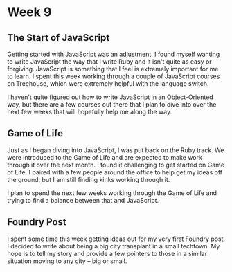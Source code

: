 # Week 9

## The Start of JavaScript
Getting started with JavaScript was an adjustment. I found myself wanting to write JavaScript the way that I write Ruby and it isn't quite as easy or forgiving. JavaScript is something that I feel is extremely important for me to learn. I spent this week working through a couple of JavaScript courses on Treehouse, which were extremely helpful with the language switch.

I haven't quite figured out how to write JavaScript in an Object-Oriented way, but there are a few courses out there that I plan to dive into over the next few weeks that will hopefully help me along the way.

## Game of Life
Just as I began diving into JavaScript, I was put back on the Ruby track. We were introduced to the Game of Life and are expected to make work through it over the next month. I found it challenging to get started on Game of Life. I paired with a few people around the office to help get my ideas off the ground, but I am still finding kinks working through it.

I plan to spend the next few weeks working through the Game of Life and trying to find a balance between that and JavaScript.

## Foundry Post
I spent some time this week getting ideas out for my very first [Foundry][] post. I decided to write about being a big city transplant in a small techtown. My hope is to tell my story and provide a few pointers to those in a similar situation moving to any city – big or small.

[Foundry]: http://seesparkbox.com/foundry/
